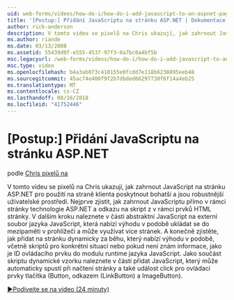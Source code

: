 ```yaml
---
uid: web-forms/videos/how-do-i/how-do-i-add-javascript-to-an-aspnet-page
title: '[Postup:] Přidání JavaScriptu na stránku ASP.NET | Dokumentace Microsoftu'
author: rick-anderson
description: V tomto videu se pixelů na Chris ukazují, jak zahrnout JavaScript na stránku ASP.NET pro použití na straně klienta poskytnout bohatší a jsou robustnější uživatelské prostředí...
ms.author: riande
ms.date: 03/13/2008
ms.assetid: 55439d0f-e555-4537-97f3-0a7bc0a4bf5b
msc.legacyurl: /web-forms/videos/how-do-i/how-do-i-add-javascript-to-an-aspnet-page
msc.type: video
ms.openlocfilehash: b4a3ab073c410155e0fcdd7e118b6238895eeb48
ms.sourcegitcommit: 45ac74e400f9f2b7dbded66297730f6f14a4eb25
ms.translationtype: MT
ms.contentlocale: cs-CZ
ms.lasthandoff: 08/16/2018
ms.locfileid: "41752446"
---
```

<a name="how-do-i-add-javascript-to-an-aspnet-page"></a>[Postup:] Přidání JavaScriptu na stránku ASP.NET
====================
podle [Chris pixelů na](https://twitter.com/chrispels)

V tomto videu se pixelů na Chris ukazují, jak zahrnout JavaScript na stránku ASP.NET pro použití na straně klienta poskytnout bohatší a jsou robustnější uživatelské prostředí. Nejprve zjistit, jak zahrnout JavaScriptu přímo v rámci stránky technologie ASP.NET a odkazu na skript z v rámci prvků HTML stránky. V dalším kroku naleznete v části abstraktní JavaScript na externí soubor jazyka JavaScript, která nabízí výhodu v podobě ukládat se do mezipaměti v prohlížeči a může využívat více stránek. A konečně zjistěte, jak přidat na stránku dynamicky za běhu, který nabízí výhodu v podobě, včetně skriptů pro konkrétní situaci nebo pokud není znám informace, jako je ID ovládacího prvku do modulu runtime jazyka JavaScript. Jako součást skriptu dynamické vzorku naleznete v části přidat JavaScript, který může automaticky spustí při načtení stránky a také událost click pro ovládací prvky tlačítka (Button, odkazem (LinkButton) a ImageButton).

[&#9654;Podívejte se na video (24 minuty)](https://channel9.msdn.com/Blogs/ASP-NET-Site-Videos/how-do-i-add-javascript-to-an-aspnet-page)
